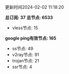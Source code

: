 更新时间2024-02-02 11:18:20

**总订阅: 37**
**总节点: 6533**
- vless节点: 15

**google ping有效节点: 165**
- ss节点: 49
- v2ray节点: 91
- trojan节点: 21
- ssr节点: 4
